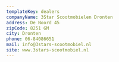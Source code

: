 ```yaml
---
templateKey: dealers
companyName: 3Star Scootmobielen Dronten
address: De Noord 45
zipCode: 8251 GM
city: Dronten
phone: 06-84086651
mail: info@3stars-scootmobiel.nl
site: www.3stars-scootmobiel.nl
---
```


